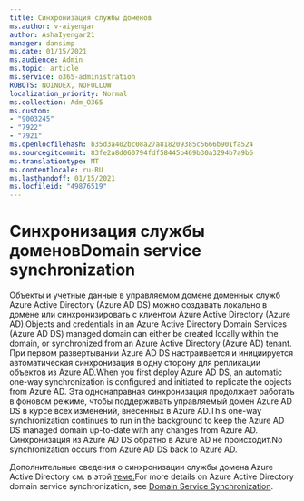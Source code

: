 ```yaml
---
title: Синхронизация службы доменов
ms.author: v-aiyengar
author: AshaIyengar21
manager: dansimp
ms.date: 01/15/2021
ms.audience: Admin
ms.topic: article
ms.service: o365-administration
ROBOTS: NOINDEX, NOFOLLOW
localization_priority: Normal
ms.collection: Adm_O365
ms.custom:
- "9003245"
- "7922"
- "7921"
ms.openlocfilehash: b35d3a402bc08a27a818209385c5666b901fa524
ms.sourcegitcommit: 83fe2a8d060794fdf58445b469b30a3294b7a9b6
ms.translationtype: MT
ms.contentlocale: ru-RU
ms.lasthandoff: 01/15/2021
ms.locfileid: "49876519"
---
```

# <a name="domain-service-synchronization"></a><span data-ttu-id="6e1aa-102">Синхронизация службы доменов</span><span class="sxs-lookup"><span data-stu-id="6e1aa-102">Domain service synchronization</span></span>

<span data-ttu-id="6e1aa-103">Объекты и учетные данные в управляемом домене доменных служб Azure Active Directory (Azure AD DS) можно создавать локально в домене или синхронизировать с клиентом Azure Active Directory (Azure AD).</span><span class="sxs-lookup"><span data-stu-id="6e1aa-103">Objects and credentials in an Azure Active Directory Domain Services (Azure AD DS) managed domain can either be created locally within the domain, or synchronized from an Azure Active Directory (Azure AD) tenant.</span></span> <span data-ttu-id="6e1aa-104">При первом развертывании Azure AD DS настраивается и инициируется автоматическая синхронизация в одну сторону для репликации объектов из Azure AD.</span><span class="sxs-lookup"><span data-stu-id="6e1aa-104">When you first deploy Azure AD DS, an automatic one-way synchronization is configured and initiated to replicate the objects from Azure AD.</span></span> <span data-ttu-id="6e1aa-105">Эта однонаправная синхронизация продолжает работать в фоновом режиме, чтобы поддерживать управляемый домен Azure AD DS в курсе всех изменений, внесенных в Azure AD.</span><span class="sxs-lookup"><span data-stu-id="6e1aa-105">This one-way synchronization continues to run in the background to keep the Azure AD DS managed domain up-to-date with any changes from Azure AD.</span></span> <span data-ttu-id="6e1aa-106">Синхронизация из Azure AD DS обратно в Azure AD не происходит.</span><span class="sxs-lookup"><span data-stu-id="6e1aa-106">No synchronization occurs from Azure AD DS back to Azure AD.</span></span>

<span data-ttu-id="6e1aa-107">Дополнительные сведения о синхронизации службы домена Azure Active Directory см. в этой [теме.](https://docs.microsoft.com/azure/active-directory-domain-services/synchronization)</span><span class="sxs-lookup"><span data-stu-id="6e1aa-107">For more details on Azure Active Directory domain service synchronization, see [Domain Service Synchronization](https://docs.microsoft.com/azure/active-directory-domain-services/synchronization).</span></span> 
